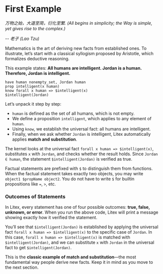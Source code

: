 # First Example

_万物之始，大道至简，衍化至繁. (All begins in simplicity; the Way is simple, yet gives rise to the complex.)_

_-- 老子 (Lao Tzu)_

Mathematics is the art of deriving new facts from established ones. To illustrate, let’s start with a classical syllogism proposed by Aristotle, which formalizes deductive reasoning.

This example states: **All humans are intelligent. Jordan is a human. Therefore, Jordan is intelligent.**

```litex
have human nonempty_set, Jordan human
prop intelligent(x human)
know forall x human => $intelligent(x)
$intelligent(Jordan)
```

Let’s unpack it step by step:

* `human` is defined as the set of all humans, which is not empty.
* We define a proposition `intelligent`, which applies to any element of `human`.
* Using `know`, we establish the universal fact: all humans are intelligent.
* Finally, when we ask whether `Jordan` is intelligent, Litex automatically applies **match and substitution**.

The kernel looks at the universal fact `forall x human => $intelligent(x)`, substitutes `x` with `Jordan`, and checks whether the result holds. Since `Jordan ∈ human`, the statement `$intelligent(Jordan)` is verified as true.

Factual statements are prefixed with `$` to distinguish them from functions. When the factual statement takes exactly two objects, you may write `object1 $propName object2`. You do not have to write `$` for builtin propositions like `=`, `>`, etc.

### Outcomes of Statements

In Litex, every statement has one of four possible outcomes: **true, false, unknown, or error**. When you run the above code, Litex will print a message showing exactly how it verified the statement. 

You’ll see that `$intelligent(Jordan)` is established by applying the universal fact `forall x human => $intelligent(x)` to the specific case of `Jordan`. In this case, `forall x human => $intelligent(x)` is matched with `$intelligent(Jordan)`, and we can substitute `x` with `Jordan` in the universal fact to get `$intelligent(Jordan)`.

This is the **classic example of match and substitution**—the most fundamental way people derive new facts. Keep it in mind as you move to the next section.